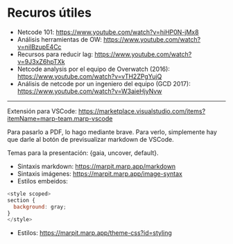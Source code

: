 # Recuros útiles

- Netcode 101: https://www.youtube.com/watch?v=hiHP0N-jMx8
- Análisis herramientas de OW: https://www.youtube.com/watch?v=nilBzupE4Cc
- Recursos para reducir lag: https://www.youtube.com/watch?v=9J3xZ6hpTXk
- Netcode analysis por el equipo de Overwatch (2016): https://www.youtube.com/watch?v=vTH2ZPgYujQ
- Análisis de netcode por un ingeniero del equipo (GCD 2017): https://www.youtube.com/watch?v=W3aieHjyNvw

---

Extensión para VSCode: https://marketplace.visualstudio.com/items?itemName=marp-team.marp-vscode

Para pasarlo a PDF, lo hago mediante brave. Para verlo, simplemente hay que darle al botón de previsualizar markdown de VSCode.

Temas para la presentación: {gaia, uncover, default}.

- Sintaxis markdown: https://marpit.marp.app/markdown
- Sintaxis imágenes: https://marpit.marp.app/image-syntax
- Estilos embeidos:
```js
<style scoped>
section {
  background: gray;
}
</style>
```
- Estilos: https://marpit.marp.app/theme-css?id=styling
